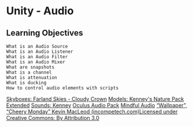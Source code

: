 # Unity - Audio

## Learning Objectives

    What is an Audio Source
    What is an Audio Listener
    What is an Audio Filter
    What is an Audio Mixer
    What are snapshots
    What is a channel
    What is attenuation
    What is ducking
    How to control audio elements with scripts

[Skyboxes: Farland Skies - Cloudy Crown](https://assetstore.unity.com/packages/2d/textures-materials/sky/farland-skies-cloudy-crown-60004)
[Models: Kenney's Nature Pack Extended](https://www.kenney.nl/assets/nature-kit)
[Sounds: Kenney](https://kenney.nl/)
[Oculus Audio Pack](https://developer.oculus.com/downloads/package/oculus-audio-pack-1/)
[Mindful Audio](https://mindful-audio.com/)
[“Wallpaper”, “Cheery Monday” Kevin MacLeod (incompetech.com)Licensed under Creative Commons: By Attribution 3.0](http://creativecommons.org/licenses/by/3.0/)